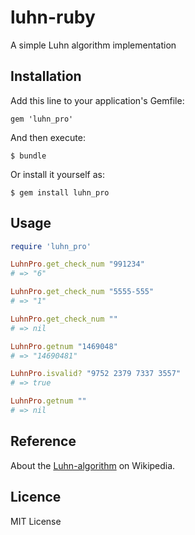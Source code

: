 # luhn-ruby

A simple Luhn algorithm implementation

## Installation

Add this line to your application's Gemfile:

    gem 'luhn_pro'

And then execute:

    $ bundle

Or install it yourself as:

    $ gem install luhn_pro

## Usage

``` ruby
require 'luhn_pro'

LuhnPro.get_check_num "991234"
# => "6"

LuhnPro.get_check_num "5555-555"
# => "1"

LuhnPro.get_check_num ""
# => nil 

LuhnPro.getnum "1469048"
# => "14690481"

LuhnPro.isvalid? "9752 2379 7337 3557"
# => true

LuhnPro.getnum ""
# => nil
```

## Reference

About the [Luhn-algorithm](http://en.wikipedia.org/wiki/Luhn_algorithm) on Wikipedia.

## Licence

MIT License